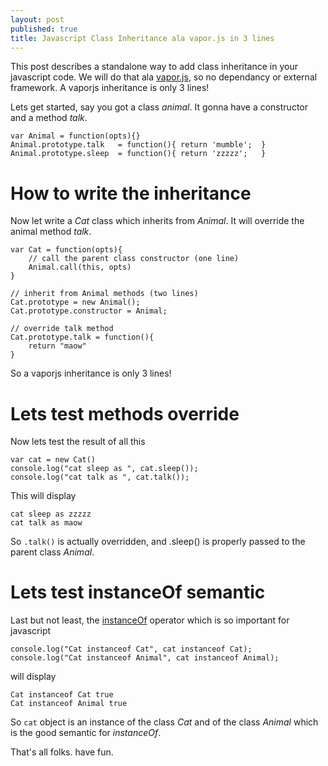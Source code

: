 ```yaml
---
layout: post
published: true
title: Javascript Class Inheritance ala vapor.js in 3 lines
---
```

This post describes a standalone way to add class inheritance in your javascript code.
We will do that ala [vapor.js](https://github.com/madrobby/vapor.js), so no
dependancy or external framework. A vaporjs inheritance is only 3 lines!

Lets get started, say you got a class *animal*. It gonna have a constructor and a
method *talk*.

    var Animal = function(opts){}
    Animal.prototype.talk	= function(){ return 'mumble';  }
    Animal.prototype.sleep	= function(){ return 'zzzzz';   }

# How to write the inheritance

Now let write a *Cat* class which inherits from *Animal*. It will override the animal
method *talk*.

    var Cat = function(opts){
        // call the parent class constructor (one line)
        Animal.call(this, opts)
    }

    // inherit from Animal methods (two lines)
    Cat.prototype = new Animal();
    Cat.prototype.constructor = Animal;

    // override talk method
    Cat.prototype.talk = function(){
        return "maow"
    }

So a vaporjs inheritance is only 3 lines!

# Lets test methods override

Now lets test the result of all this

    var cat = new Cat()
    console.log("cat sleep as ", cat.sleep());
    console.log("cat talk as ", cat.talk());
    
This will display

    cat sleep as zzzzz
    cat talk as maow

So `.talk()` is actually overridden, and .sleep() is properly passed to the parent class *Animal*.

# Lets test instanceOf semantic

Last but not least, the [instanceOf](https://developer.mozilla.org/en/JavaScript/Reference/Operators/Special/instanceof)
operator which is so important for javascript 

    console.log("Cat instanceof Cat", cat instanceof Cat);
    console.log("Cat instanceof Animal", cat instanceof Animal);

will display

    Cat instanceof Cat true
    Cat instanceof Animal true

So `cat` object is an instance of the class *Cat* and of the class *Animal* which is the good
semantic for *instanceOf*.

That's all folks. have fun.